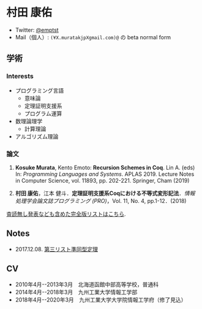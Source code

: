 
# 村田 康佑

- Twitter: [@emptst](https://twitter.com/emptst)
- Mail（個人）: `(¥X.muratakjpXgmail.com)@` の beta normal form

## 学術

### Interests

- プログラミング言語
  + 意味論
  + 定理証明支援系
  + プログラム運算
- 数理論理学
  + 計算理論
- アルゴリズム理論

### 論文

1. **Kosuke Murata**, Kento Emoto: **Recursion Schemes in Coq**. Lin A. (eds) In: *Programming Languages and Systems*. APLAS 2019. Lecture Notes in Computer Science, vol. 11893, pp. 202-221. Springer, Cham (2019)

2. **村田 康佑**，江本 健斗．**定理証明支援系Coqにおける不等式変形記法**．*情報処理学会論文誌プログラミング (PRO)*，Vol. 11, No. 4, pp.1-12．(2018)

[査読無し発表なども含めた完全版リストはこちら](./pblist.md).


## Notes

- 2017.12.08. [第三リスト準同型定理](./thirdhom.md)

## CV

- 2010年4月--2013年3月　北海道函館中部高等学校，普通科
- 2014年4月--2018年3月　九州工業大学情報工学部
- 2018年4月--2020年3月　九州工業大学大学院情報工学府（修了見込）
